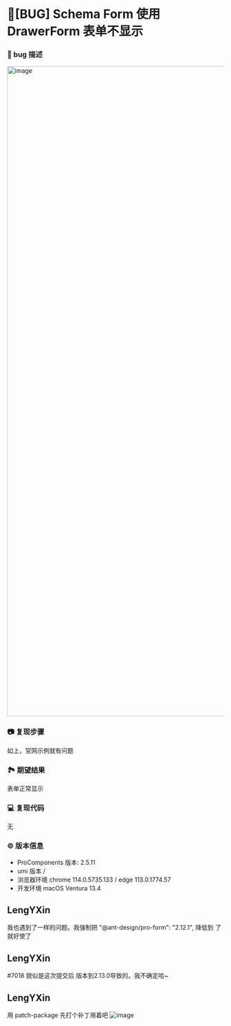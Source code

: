 # 🐛[BUG] Schema Form 使用 DrawerForm 表单不显示

### 🐛 bug 描述

<img width="1512" alt="image" src="https://github.com/ant-design/pro-components/assets/1448791/31b4d686-143b-45d9-b4d4-40b28e00e61d">

### 📷 复现步骤

如上，官网示例就有问题

### 🏞 期望结果

表单正常显示

### 💻 复现代码

无

### © 版本信息

- ProComponents 版本: 2.5.11
- umi 版本 /
- 浏览器环境 chrome 114.0.5735.133 / edge 113.0.1774.57
- 开发环境 macOS Ventura 13.4

## LengYXin

我也遇到了一样的问题。我强制把 "@ant-design/pro-form": "2.12.1", 降低到 了 就好使了

## LengYXin

#7018 貌似是这次提交后 版本到2.13.0导致的。我不确定哈~

## LengYXin

用 patch-package 先打个补丁用着吧
![image](https://github.com/ant-design/pro-components/assets/19631404/6b3812ad-4f2a-4dd2-b783-7c8645fe0404)
